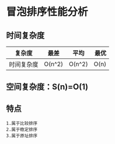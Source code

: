 # 冒泡排序性能分析

## 时间复杂度
复杂度|最差|平均|最优
-----|:-:|:-:|----:
时间复杂度|O(n^2)|O(n^2)|O(n)|


## 空间复杂度：S(n)=O(1)   

## 特点
    1.属于比较排序
    2.属于稳定排序
    3.属于原址排序
